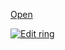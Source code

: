 [Open](https://3r21zrw3qq.codesandbox.io/)

[![Edit ring](https://codesandbox.io/static/img/play-codesandbox.svg)](https://codesandbox.io/s/3r21zrw3qq?fontsize=14)
